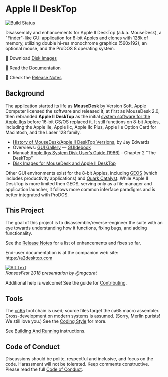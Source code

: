 # Apple II DeskTop

![Build Status](https://github.com/a2stuff/a2d/actions/workflows/main.yml/badge.svg)

Disassembly and enhancements for Apple II DeskTop (a.k.a. MouseDesk), a "Finder"-like GUI application for 8-bit Apples and clones with 128k of memory, utilizing double hi-res monochrome graphics (560x192), an optional mouse, and the ProDOS 8 operating system.

💾 Download [Disk Images](https://github.com/a2stuff/a2d/releases)

📖 Read the [Documentation](https://a2desktop.com/docs)

📝 Check the [Release Notes](https://github.com/a2stuff/a2d/blob/main/RELEASE-NOTES.md)

## Background

The application started its life as **MouseDesk** by Version Soft. Apple Computer licensed the software and released it, at first as MouseDesk 2.0, then rebranded **Apple II DeskTop** as the initial [system software for the Apple IIgs](http://www.whatisthe2gs.apple2.org.za/system-applications) before 16-bit GS/OS replaced it. It still functions on 8-bit Apples, including the Apple IIe, Apple IIc, Apple IIc Plus, Apple IIe Option Card for Macintosh, and the Laser 128 family.

* [History of MouseDesk/Apple II DeskTop Versions](https://mirrors.apple2.org.za/ground.icaen.uiowa.edu/MiscInfo/Misc/mousedesk.info), by Jay Edwards
* Overviews: [GUI Gallery](http://toastytech.com/guis/a2desk.html) &mdash; [GUIdebook](https://guidebookgallery.org/guis/apple2/mousedesk)
* Manual: [Apple IIgs System Disk User’s Guide (1986)](https://mirrors.apple2.org.za/ftp.apple.asimov.net/documentation/misc/Apple%20IIgs%20System%20Disk%20Users%20Guide%20%281986%29.pdf) - Chapter 2 “The DeskTop”
* [Disk Images for MouseDesk and Apple II DeskTop](https://mirrors.apple2.org.za/ftp.apple.asimov.net/images/masters/other_os/gui/)

Other GUI environments exist for the 8-bit Apples, including [GEOS](http://toastytech.com/guis/a2geos.html) (which includes productivity applications) and [Quark Catalyst](http://toastytech.com/guis/qcat.html). While Apple II DeskTop is more limited then GEOS, serving only as a file manager and application launcher, it follows more common interface paradigms and is better integrated with ProDOS.

## This Project

The goal of this project is to disassemble/reverse-engineer the suite with an eye towards understanding how it functions, fixing bugs, and adding functionality.

See the [Release Notes](RELEASE-NOTES.md) for a list of enhancements and fixes so far.

End-user documentation is at the companion web site: https://a2desktop.com

[![Alt Text](https://img.youtube.com/vi/zbElPj5zaBs/0.jpg)](https://www.youtube.com/watch?v=zbElPj5zaBs)
<br>
_KansasFest 2018 presentation by @mgcaret_

Additional help is welcome! See the guide for [Contributing](CONTRIBUTING.md).

## Tools

The [cc65](http://cc65.github.io/cc65/) tool chain is used; source files target the ca65 macro assembler. Cross-development on modern systems is assumed. (Sorry, Merlin purists! We still love you.) See the [Coding Style](docs/Coding_Style.md) for more.

See [Building And Running](docs/Building_And_Running.md) instructions.

## Code of Conduct

Discussions should be polite, respectful and inclusive, and focus on the code. Harassment will not be tolerated. Keep comments constructive. Please read the full [Code of Conduct](CODE_OF_CONDUCT.md).
